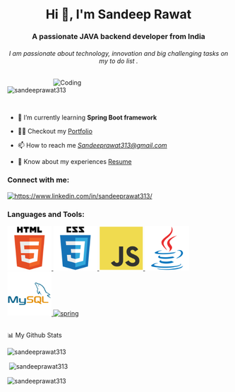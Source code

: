 <h1 align="center">Hi 👋, I'm Sandeep Rawat</h1>
<h3 align="center">A passionate JAVA backend developer from India</h3>
<h6 align="center">I am passionate about technology, innovation and big challenging tasks on my to do list .</h6>
    <img
      align="right"
      src="https://cdn.dribbble.com/users/1162077/screenshots/3848914/programmer.gif"
      alt="Coding"
      width="400"
    />

<p align="left"> <img src="https://komarev.com/ghpvc/?username=sandeeprawat313&label=Profile%20views&color=0e75b6&style=flat" alt="sandeeprawat313" /> </p>

<p align="left"> <a href="https://twitter.com/" target="blank"><img src="https://img.shields.io/twitter/follow/?logo=twitter&style=for-the-badge" alt="" /></a> </p>

- 🌱 I’m currently learning **Spring Boot framework**

- 👨‍💻 Checkout my <a href="https://sandeeprawat313.github.io">Portfolio</a>

- 📫 How to reach me *Sandeeprawat313@gmail.com*

- 📄 Know about my experiences [Resume](https://drive.google.com/file/d/1sp8YwiC-EshbYEpwSpz0ROgp_xbCbGY/view?usp=sharing)

<h3 align="left">Connect with me:</h3>
<p align="left">
<a href="https://www.linkedin.com/in/sandeeprawat313/" target="blank"><img align="center" src="https://raw.githubusercontent.com/rahuldkjain/github-profile-readme-generator/master/src/images/icons/Social/linked-in-alt.svg" alt="https://www.linkedin.com/in/sandeeprawat313/" height="30" width="40" /></a>
</p>

<h3 align="left">Languages and Tools:</h3>
<p align="left"> 

<a href="https://www.w3.org/html/" target="_blank" rel="noreferrer"> <img src="https://raw.githubusercontent.com/devicons/devicon/master/icons/html5/html5-original-wordmark.svg" alt="html5" width="100" height="100"/> </a>
<a href="https://www.w3schools.com/css/" target="_blank" rel="noreferrer"> <img src="https://raw.githubusercontent.com/devicons/devicon/master/icons/css3/css3-original-wordmark.svg" alt="css3" width="100" height="100"/> </a> 
<a href="https://developer.mozilla.org/en-US/docs/Web/JavaScript" target="_blank" rel="noreferrer"> <img src="https://raw.githubusercontent.com/devicons/devicon/master/icons/javascript/javascript-original.svg" alt="javascript" width="100" height="100"/> </a> 
<a href="https://www.java.com" target="_blank" rel="noreferrer"> <img src="https://raw.githubusercontent.com/devicons/devicon/master/icons/java/java-original.svg" alt="java" width="100" height="100"/> </a>
<a href="https://www.mysql.com/" target="_blank" rel="noreferrer"> <img src="https://raw.githubusercontent.com/devicons/devicon/master/icons/mysql/mysql-original-wordmark.svg" alt="mysql" width="100" height="100"/> </a>
<a href="https://spring.io/" target="_blank" rel="noreferrer"> <img src="https://www.vectorlogo.zone/logos/springio/springio-icon.svg" alt="spring" width="100" height="100"/> </a> 
<br>
<br>
    
📊 My Github Stats
<p><img align="center" width="500" src="https://github-readme-stats.vercel.app/api/top-langs?username=sandeeprawat313&show_icons=true&locale=en&layout=compact" alt="sandeeprawat313" /></p>

<p>&nbsp;<img align="center" width="500" src="https://github-readme-stats.vercel.app/api?username=sandeeprawat313&show_icons=true&locale=en" alt="sandeeprawat313" /></p>

<p><img align="center" width="500" src="https://github-readme-streak-stats.herokuapp.com/?user=sandeeprawat313&" alt="sandeeprawat313" /></p>
